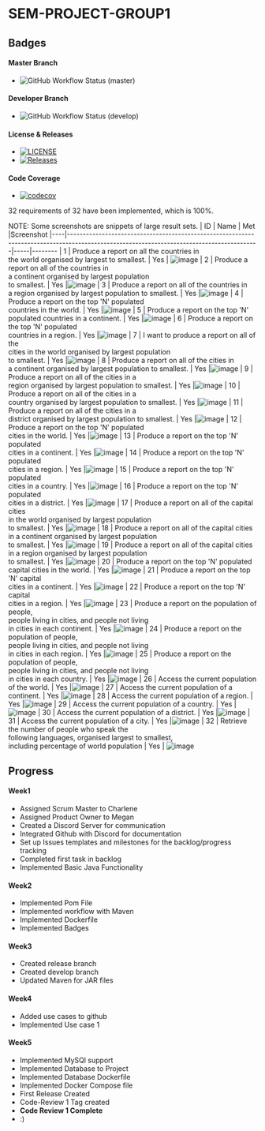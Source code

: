 # SEM-PROJECT-GROUP1

## Badges
#### Master Branch
* ![GitHub Workflow Status (master)](https://img.shields.io/github/actions/workflow/status/meglou752/SEM-Group-Project/main.yml?branch=master)
#### Developer Branch
* ![GitHub Workflow Status (develop)](https://img.shields.io/github/actions/workflow/status/meglou752/SEM-Group-Project/main.yml?branch=develop)

#### License & Releases
* [![LICENSE](https://img.shields.io/github/license/meglou752/SEM-Group-Project.svg?style=flat-square)](https://github.com/meglou752/SEM-Group-Project/blob/master/LICENSE)
* [![Releases](https://img.shields.io/github/release/meglou752/SEM-Group-Project/all.svg?style=flat-square)](https://github.com/meglou752/SEM-Group-Project/releases)
#### Code Coverage
* [![codecov](https://codecov.io/gh/meglou752/SEM-Group-Project/graph/badge.svg?token=7WDGHOGYRV)](https://codecov.io/gh/meglou752/SEM-Group-Project)

32 requirements of 32 have been implemented, which is 100%.

NOTE: Some screenshots are snippets of large result sets.
| ID | Name                                                                                                                                     | Met |Screenshot
|----|------------------------------------------------------------------------------------------------------------------------------------------|-----|--------
| 1  | Produce a report on all the countries in<br/> the world organised by largest to smallest.                                                | Yes | ![image](https://github.com/meglou752/SEM-Group-Project/blob/master/evidence_images/usecase1.png)
| 2  | Produce a report on all of the countries in<br/> a continent organised by largest population <br/>to smallest.                           | Yes |![image](https://github.com/meglou752/SEM-Group-Project/blob/master/evidence_images/usecase2.png)
| 3  | Produce a report on all of the countries in <br/>a region organised by largest population to smallest.                                   | Yes |![image](https://github.com/meglou752/SEM-Group-Project/blob/master/evidence_images/usecase3.png)
| 4  | Produce a report on the top 'N' populated <br/>countries in the world.                                                                   | Yes |![image](https://github.com/meglou752/SEM-Group-Project/blob/master/evidence_images/usecase4.png)
| 5  | Produce a report on the top 'N' populated countries in a continent.                                                                      | Yes |![image](https://github.com/meglou752/SEM-Group-Project/blob/master/evidence_images/usecase5.png)
| 6  | Produce a report on the top 'N' populated<br/> countries in a region.                                                                    | Yes |![image](https://github.com/meglou752/SEM-Group-Project/blob/master/evidence_images/usecase6.png)
| 7  | I want to produce a report on all of the <br/>cities in the world organised by largest population<br/> to smallest.                      | Yes |![image](https://github.com/meglou752/SEM-Group-Project/blob/master/evidence_images/usecase7.png)
| 8  | Produce a report on all of the cities in <br/>a continent organised by largest population to smallest.                                   | Yes |![image](https://github.com/meglou752/SEM-Group-Project/blob/master/evidence_images/usecase8.png)
| 9  | Produce a report on all of the cities in a<br/> region organised by largest population to smallest.                                      | Yes |![image](https://github.com/meglou752/SEM-Group-Project/blob/master/evidence_images/usecase9.png)
| 10 | Produce a report on all of the cities in a <br/>country organised by largest population to smallest.                                     | Yes |![image](https://github.com/meglou752/SEM-Group-Project/blob/master/evidence_images/usecase10.png)
| 11 | Produce a report on all of the cities in a <br/>district organised by largest population to smallest.                                    | Yes |![image](https://github.com/meglou752/SEM-Group-Project/blob/master/evidence_images/usecase11.png)
| 12 | Produce a report on the top 'N' populated <br/>cities in the world.                                                                      | Yes |![image](https://github.com/meglou752/SEM-Group-Project/blob/master/evidence_images/usecase12.png)
| 13 | Produce a report on the top 'N' populated <br/>cities in a continent.                                                                    | Yes |![image](https://github.com/meglou752/SEM-Group-Project/blob/master/evidence_images/usecase13.png)
| 14 | Produce a report on the top 'N' populated <br/>cities in a region.                                                                       | Yes |![image](https://github.com/meglou752/SEM-Group-Project/blob/master/evidence_images/usecase14.png)
| 15 | Produce a report on the top 'N' populated <br/>cities in a country.                                                                      | Yes |![image](https://github.com/meglou752/SEM-Group-Project/blob/master/evidence_images/usecase15.png)
| 16 | Produce a report on the top 'N' populated <br/>cities in a district.                                                                     | Yes |![image](https://github.com/meglou752/SEM-Group-Project/blob/master/evidence_images/usecase16.png)
| 17 | Produce a report on all of the capital cities <br/>in the world organised by largest population <br/>to smallest.                        | Yes |![image](https://github.com/meglou752/SEM-Group-Project/blob/master/evidence_images/usecase17.png)
| 18 | Produce a report on all of the capital cities <br/>in a continent organised by largest population<br/> to smallest.                      | Yes |![image](https://github.com/meglou752/SEM-Group-Project/blob/master/evidence_images/usecase18.png)
| 19 | Produce a report on all of the capital cities<br/> in a region organised by largest population <br/>to smallest.                         | Yes |![image](https://github.com/meglou752/SEM-Group-Project/blob/master/evidence_images/usecase19.png)
| 20 | Produce a report on the top 'N' populated<br/> capital cities in the world.                                                              | Yes |![image](https://github.com/meglou752/SEM-Group-Project/blob/master/evidence_images/usecase20.png)
| 21 | Produce a report on the top 'N' capital <br/>cities in a continent.                                                                      | Yes |![image](https://github.com/meglou752/SEM-Group-Project/blob/master/evidence_images/usecase21.png)
| 22 | Produce a report on the top 'N' capital <br/>cities in a region.                                                                         | Yes |![image](https://github.com/meglou752/SEM-Group-Project/blob/master/evidence_images/usecase22.png)
| 23 | Produce a report on the population of people,<br/> people living in cities, and people not living <br/>in cities in each continent.      | Yes |![image](https://github.com/meglou752/SEM-Group-Project/blob/master/evidence_images/usecase23.png)
| 24 | Produce a report on the population of people, <br/>people living in cities, and people not living<br/> in cities in each region.         | Yes |![image](https://github.com/meglou752/SEM-Group-Project/blob/master/evidence_images/usecase24.png)
| 25 | Produce a report on the population of people, <br/>people living in cities, and people not living<br/> in cities in each country.        | Yes |![image](https://github.com/meglou752/SEM-Group-Project/blob/master/evidence_images/usecase25.png)
| 26 | Access the current population of the world.                                                                                              | Yes |![image](https://github.com/meglou752/SEM-Group-Project/blob/master/evidence_images/usecase26.png)
| 27 | Access the current population of a continent.                                                                                            | Yes |![image](https://github.com/meglou752/SEM-Group-Project/blob/master/evidence_images/usecase27.png)
| 28 | Access the current population of a region.                                                                                               | Yes |![image](https://github.com/meglou752/SEM-Group-Project/blob/master/evidence_images/usecase28.png)
| 29 | Access the current population of a country.                                                                                              | Yes |![image](https://github.com/meglou752/SEM-Group-Project/blob/master/evidence_images/usecase29.png)
| 30 | Access the current population of a district.                                                                                             | Yes |![image](https://github.com/meglou752/SEM-Group-Project/blob/master/evidence_images/usecase30.png)
| 31 | Access the current population of a city.                                                                                                 | Yes |![image](https://github.com/meglou752/SEM-Group-Project/blob/master/evidence_images/usecase31.png)
| 32 | Retrieve the number of people who speak the <br/>following languages, organised largest to smallest, <br/>including percentage of world population | Yes | ![image](https://github.com/meglou752/SEM-Group-Project/blob/master/evidence_images/usecase32.png)




## Progress

#### Week1
- Assigned Scrum Master to Charlene
- Assigned Product Owner to Megan
- Created a Discord Server for communication
- Integrated Github with Discord for documentation
- Set up Issues templates and milestones for the backlog/progress tracking
- Completed first task in backlog
- Implemented Basic Java Functionality
#### Week2
- Implemented Pom File
- Implemented workflow with Maven
- Implemented Dockerfile
- Implemented Badges
#### Week3
- Created release branch
- Created develop branch
- Updated Maven for JAR files
#### Week4
- Added use cases to github
- Implemented Use case 1
#### Week5
- Implemented MySQl support
- Implemented Database to Project
- Implemented Database Dockerfile
- Implemented Docker Compose file
- First Release Created
- Code-Review 1 Tag created
- **Code Review 1 Complete**
- :)
